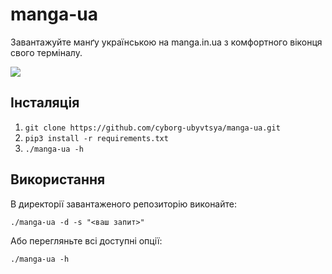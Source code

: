 # manga-ua

Завантажуйте манґу українською на manga.in.ua з комфортного віконця свого терміналу.

![](https://raw.githubusercontent.com/cyborg-ubyvtsya/manga-ua/main/img/demo.png)

## Інсталяція

1. `git clone https://github.com/cyborg-ubyvtsya/manga-ua.git`
2. `pip3 install -r requirements.txt`
3. `./manga-ua -h`

## Використання

В директорії завантаженого репозиторію виконайте:

`./manga-ua -d -s "<ваш запит>"`

Або перегляньте всі доступні опції:

`./manga-ua -h`
